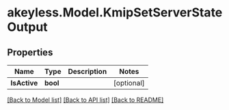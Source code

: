 # akeyless.Model.KmipSetServerStateOutput
## Properties

Name | Type | Description | Notes
------------ | ------------- | ------------- | -------------
**IsActive** | **bool** |  | [optional] 

[[Back to Model list]](../README.md#documentation-for-models) [[Back to API list]](../README.md#documentation-for-api-endpoints) [[Back to README]](../README.md)

